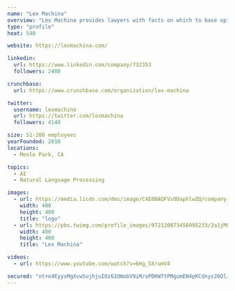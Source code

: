 ```yaml
---
name: "Lex Machina"
overview: "Lex Machina provides lawyers with facts on which to base opinions – the core element of good lawyering. Lawyers can now predict the behaviors and outcomes that different legal strategies will produce and craft successful strategies to win cases and close business"
type: "profile"
heat: 540

website: https://lexmachina.com/

linkedin:
  url: https://www.linkedin.com/company/732353
  followers: 2480

crunchbase:
  url: https://www.crunchbase.com/organization/lex-machina

twitter:
  username: lexmachina
  url: https://twitter.com/lexmachina
  followers: 4140

size: 51-200 employees
yearFounded: 2010
locations:
  - Menlo Park, CA

topics:
  - AI
  - Natural Language Processing

images:
  - url: https://media.licdn.com/dms/image/C4E0BAQFVs0DaphlwZQ/company-logo_400_400/0?e=1582761600&v=beta&t=DM065qda1MLpFWPOAssFupsMxER43Ow0FNc3pimZNug
    width: 400
    height: 400
    title: "logo"
  - url: https://pbs.twimg.com/profile_images/972120873456095233/2a1jM0Km_400x400.jpg
    width: 400
    height: 400
    title: "Lex Machina"

videos:
  - url: https://www.youtube.com/watch?v=6Hg_SXrumV4

secured: "nt+o4EyysMgXvwSujhjuIOz61UWobV9iM/oPDKW7tPMgumEN4pKCdnys26QlJGZty55kfSYoRymn2tPXSQ1o9IuLzKSZ07eQ08hdhVDbWrshAvFT+pvWuYvKDlqL9pjroZBScUdxSaM965p1kjQbrzOnhyV359ZxdnZOAMV9lsCxGlC7P6O9JIqInD0g39WqgGs3EUUf9YSgpbYixO7b2YK358M4ybXvbgCsXfos4YaDDuwtpv7TtJLUy6W5XBR/XcweFK9H8TZmKjyrHwp3R0/das5MOqkYKY0FgeErM4/D4/mrKbByRbrzCxew5qSq;eu++AA5mTXY0FuJBHRfIQw=="
---
```


